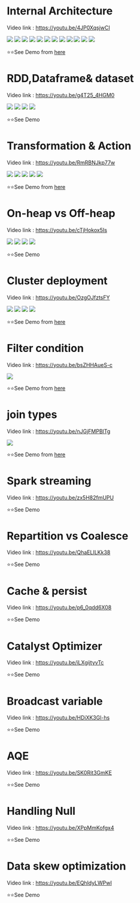 # Internal Architecture
Video link : https://youtu.be/4JP0XqsjwCI

![](./Screenshot%20(969).png)
![](./Screenshot%20(970).png)
![](./Screenshot%20(971).png)
![](./Screenshot%20(972).png)
![](./Screenshot%20(973).png)
![](./Screenshot%20(974).png)
![](./Screenshot%20(975).png)
![](./Screenshot%20(976).png)
![](./Screenshot%20(977).png)
![](./Screenshot%20(978).png)
![](./Screenshot%20(979).png)
![](./Screenshot%20(980).png)


⭐⭐See Demo from [here](https://youtu.be/4JP0XqsjwCI?t=2225)
# RDD,Dataframe& dataset
Video link : https://youtu.be/g4T25_4HGM0


![](./Screenshot%20(981).png)
![](./Screenshot%20(982).png)
![](./Screenshot%20(983).png)
![](./Screenshot%20(984).png)

⭐⭐See Demo
# Transformation & Action
Video link : https://youtu.be/RmRBNJkp77w

![](./Screenshot%20(986).png)
![](./Screenshot%20(987).png)
![](./Screenshot%20(988).png)
![](./Screenshot%20(989).png)
![](./Screenshot%20(990).png)


⭐⭐See Demo from [here](https://youtu.be/RmRBNJkp77w?t=618)

# On-heap vs Off-heap
Video link : https://youtu.be/cTjHokox5Is

![](./Screenshot%20(991).png)
![](./Screenshot%20(992).png)
![](./Screenshot%20(993).png)
![](./Screenshot%20(994).png)

⭐⭐See Demo
# Cluster deployment
Video link : https://youtu.be/OzgOJfztsFY

![](./Screenshot%20(995).png)
![](./Screenshot%20(996).png)
![](./Screenshot%20(997).png)
![](./Screenshot%20(998).png)


⭐⭐See Demo from [here](https://youtu.be/OzgOJfztsFY?t=337)

# Filter condition
Video link : https://youtu.be/bsZHHAueS-c

![](./Screenshot%20(999).png)

⭐⭐See Demo from [here](https://youtu.be/bsZHHAueS-c?t=166)
# join types
Video link : https://youtu.be/nJGjFMPBlTg

![](./Screenshot%20(1000).png)

⭐⭐See Demo from [here](https://youtu.be/nJGjFMPBlTg?t=226)
# Spark streaming
Video link : https://youtu.be/zx5H82fmUPU



⭐⭐See Demo
# Repartition vs Coalesce
Video link : https://youtu.be/QhaELILKk38



⭐⭐See Demo
# Cache & persist
Video link : https://youtu.be/p6_0qdd6X08



⭐⭐See Demo
# Catalyst Optimizer
Video link : https://youtu.be/iLXgijtyvTc



⭐⭐See Demo
# Broadcast variable
Video link : https://youtu.be/HDiXK3Gl-hs



⭐⭐See Demo
# AQE
Video link : https://youtu.be/SK0Rit3GmKE



⭐⭐See Demo
# Handling Null
Video link : https://youtu.be/XPpMmKofgx4



⭐⭐See Demo
# Data skew optimization
Video link : https://youtu.be/EQhldyLWPwI



⭐⭐See Demo